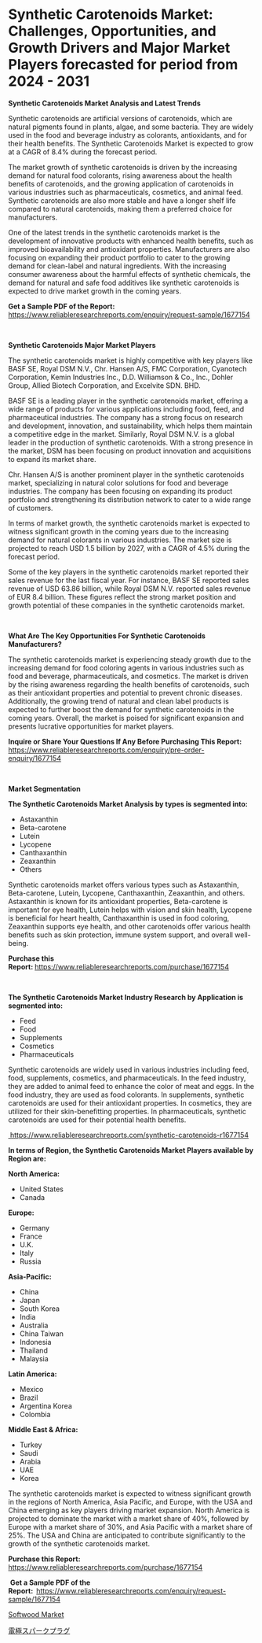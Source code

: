 <p><h1>Synthetic Carotenoids Market: Challenges, Opportunities, and Growth Drivers and Major Market Players forecasted for period from 2024 - 2031</h1></p><p><strong>Synthetic Carotenoids Market Analysis and Latest Trends</strong></p>
<p><p>Synthetic carotenoids are artificial versions of carotenoids, which are natural pigments found in plants, algae, and some bacteria. They are widely used in the food and beverage industry as colorants, antioxidants, and for their health benefits. The Synthetic Carotenoids Market is expected to grow at a CAGR of 8.4% during the forecast period.</p><p>The market growth of synthetic carotenoids is driven by the increasing demand for natural food colorants, rising awareness about the health benefits of carotenoids, and the growing application of carotenoids in various industries such as pharmaceuticals, cosmetics, and animal feed. Synthetic carotenoids are also more stable and have a longer shelf life compared to natural carotenoids, making them a preferred choice for manufacturers.</p><p>One of the latest trends in the synthetic carotenoids market is the development of innovative products with enhanced health benefits, such as improved bioavailability and antioxidant properties. Manufacturers are also focusing on expanding their product portfolio to cater to the growing demand for clean-label and natural ingredients. With the increasing consumer awareness about the harmful effects of synthetic chemicals, the demand for natural and safe food additives like synthetic carotenoids is expected to drive market growth in the coming years.</p></p>
<p><strong>Get a Sample PDF of the Report:&nbsp;</strong> <a href="https://www.reliableresearchreports.com/enquiry/request-sample/1677154">https://www.reliableresearchreports.com/enquiry/request-sample/1677154</a></p>
<p>&nbsp;</p>
<p><strong>Synthetic Carotenoids Major Market Players</strong></p>
<p><p>The synthetic carotenoids market is highly competitive with key players like BASF SE, Royal DSM N.V., Chr. Hansen A/S, FMC Corporation, Cyanotech Corporation, Kemin Industries Inc., D.D. Williamson & Co., Inc., Dohler Group, Allied Biotech Corporation, and Excelvite SDN. BHD. </p><p>BASF SE is a leading player in the synthetic carotenoids market, offering a wide range of products for various applications including food, feed, and pharmaceutical industries. The company has a strong focus on research and development, innovation, and sustainability, which helps them maintain a competitive edge in the market. Similarly, Royal DSM N.V. is a global leader in the production of synthetic carotenoids. With a strong presence in the market, DSM has been focusing on product innovation and acquisitions to expand its market share.</p><p>Chr. Hansen A/S is another prominent player in the synthetic carotenoids market, specializing in natural color solutions for food and beverage industries. The company has been focusing on expanding its product portfolio and strengthening its distribution network to cater to a wide range of customers. </p><p>In terms of market growth, the synthetic carotenoids market is expected to witness significant growth in the coming years due to the increasing demand for natural colorants in various industries. The market size is projected to reach USD 1.5 billion by 2027, with a CAGR of 4.5% during the forecast period.</p><p>Some of the key players in the synthetic carotenoids market reported their sales revenue for the last fiscal year. For instance, BASF SE reported sales revenue of USD 63.86 billion, while Royal DSM N.V. reported sales revenue of EUR 8.4 billion. These figures reflect the strong market position and growth potential of these companies in the synthetic carotenoids market.</p></p>
<p>&nbsp;</p>
<p><strong>What Are The Key Opportunities For Synthetic Carotenoids Manufacturers?</strong></p>
<p><p>The synthetic carotenoids market is experiencing steady growth due to the increasing demand for food coloring agents in various industries such as food and beverage, pharmaceuticals, and cosmetics. The market is driven by the rising awareness regarding the health benefits of carotenoids, such as their antioxidant properties and potential to prevent chronic diseases. Additionally, the growing trend of natural and clean label products is expected to further boost the demand for synthetic carotenoids in the coming years. Overall, the market is poised for significant expansion and presents lucrative opportunities for market players.</p></p>
<p><strong>Inquire or Share Your Questions If Any Before Purchasing This Report:</strong> <a href="https://www.reliableresearchreports.com/enquiry/pre-order-enquiry/1677154">https://www.reliableresearchreports.com/enquiry/pre-order-enquiry/1677154</a></p>
<p>&nbsp;</p>
<p><strong>Market Segmentation</strong></p>
<p><strong>The Synthetic Carotenoids Market Analysis by types is segmented into:</strong></p>
<p><ul><li>Astaxanthin</li><li>Beta-carotene</li><li>Lutein</li><li>Lycopene</li><li>Canthaxanthin</li><li>Zeaxanthin</li><li>Others</li></ul></p>
<p><p>Synthetic carotenoids market offers various types such as Astaxanthin, Beta-carotene, Lutein, Lycopene, Canthaxanthin, Zeaxanthin, and others. Astaxanthin is known for its antioxidant properties, Beta-carotene is important for eye health, Lutein helps with vision and skin health, Lycopene is beneficial for heart health, Canthaxanthin is used in food coloring, Zeaxanthin supports eye health, and other carotenoids offer various health benefits such as skin protection, immune system support, and overall well-being.</p></p>
<p><strong>Purchase this Report:&nbsp;</strong><a href="https://www.reliableresearchreports.com/purchase/1677154">https://www.reliableresearchreports.com/purchase/1677154</a></p>
<p>&nbsp;</p>
<p><strong>The Synthetic Carotenoids Market Industry Research by Application is segmented into:</strong></p>
<p><ul><li>Feed</li><li>Food</li><li>Supplements</li><li>Cosmetics</li><li>Pharmaceuticals</li></ul></p>
<p><p>Synthetic carotenoids are widely used in various industries including feed, food, supplements, cosmetics, and pharmaceuticals. In the feed industry, they are added to animal feed to enhance the color of meat and eggs. In the food industry, they are used as food colorants. In supplements, synthetic carotenoids are used for their antioxidant properties. In cosmetics, they are utilized for their skin-benefitting properties. In pharmaceuticals, synthetic carotenoids are used for their potential health benefits.</p></p>
<p><a href="https://www.reliableresearchreports.com/synthetic-carotenoids-r1677154">&nbsp;https://www.reliableresearchreports.com/synthetic-carotenoids-r1677154</a></p>
<p><strong>In terms of Region, the Synthetic Carotenoids Market Players available by Region are:</strong></p>
<p>
    <p> <strong> North America: </strong>
        <ul>
            <li>United States</li>
            <li>Canada</li>
        </ul>
        </p> 
    <p> <strong> Europe: </strong>
        <ul>
            <li>Germany</li>
            <li>France</li>
            <li>U.K.</li>
            <li>Italy</li>
            <li>Russia</li>
        </ul>
        </p> 
    <p> <strong> Asia-Pacific: </strong>
        <ul>
            <li>China</li>
            <li>Japan</li>
            <li>South Korea</li>
            <li>India</li>
            <li>Australia</li>
            <li>China Taiwan</li>
            <li>Indonesia</li>
            <li>Thailand</li>
            <li>Malaysia</li>
        </ul>
        </p> 
    <p> <strong> Latin America: </strong>
        <ul>
            <li>Mexico</li>
            <li>Brazil</li>
            <li>Argentina Korea</li>
            <li>Colombia</li>
        </ul>
        </p> 
    <p> <strong> Middle East & Africa: </strong>
        <ul>
            <li>Turkey</li>
            <li>Saudi</li>
            <li>Arabia</li>
            <li>UAE</li>
            <li>Korea</li>
        </ul>
    </p>
    </p>
<p><p>The synthetic carotenoids market is expected to witness significant growth in the regions of North America, Asia Pacific, and Europe, with the USA and China emerging as key players driving market expansion. North America is projected to dominate the market with a market share of 40%, followed by Europe with a market share of 30%, and Asia Pacific with a market share of 25%. The USA and China are anticipated to contribute significantly to the growth of the synthetic carotenoids market.</p></p>
<p><strong>Purchase this Report: </strong><a href="https://www.reliableresearchreports.com/purchase/1677154">https://www.reliableresearchreports.com/purchase/1677154</a></p>
<p>&nbsp;<strong>Get a Sample PDF of the Report:&nbsp;&nbsp;</strong><a href="https://www.reliableresearchreports.com/enquiry/request-sample/1677154">https://www.reliableresearchreports.com/enquiry/request-sample/1677154</a></p>
<p><strong></strong></p>
<p><p><a href="https://skillful-vermicelli-b89.notion.site/Softwood-Market-Provides-a-Comprehensive-Analysis-Including-a-Macro-Overview-of-the-Market-as-well-a-f427807487234bee8b3170d966c6ccbe">Softwood Market</a></p><p><a href="https://github.com/ReganWisoky2023/Market-Research-Report-List-1/blob/main/433650418397.md">電極スパークプラグ</a></p></p>